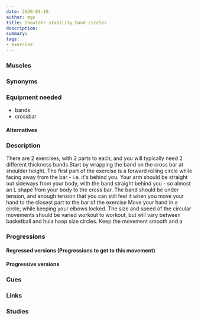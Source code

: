 ```yaml
---
date: 2020-01-18
author: mgs
title: Shoulder stability band circles
description: 
summary: 
tags: 
- exercise
---
```

### Muscles
### Synonyms
### Equipment needed
- bands
- crossbar
#### Alternatives
### Description
There are 2 exercises, with 2 parts to each, and you will typically need 2 different thickness bands
Start by wrapping the band on the cross bar at shoulder height.
The first part of the exercise is a forward rolling circle while facing away from the bar - i.e. it's behind you. Your arm should be straight out sideways from your body, with the band straight behind you - so almost an L shape from your body to the cross bar. The band should be under tension, and enough tension that you can still feel it when you move your hand to the closest part to the bar of the exercise
Move your hand in a circle, while keeping your elbows locked. The size and speed of the circular movements should be varied workout to workout, but will vary between basketball and hula hoop size circles. Keep the movement smooth and a 
### Progressions
#### Regressed versions (Progressions to get to this movement)
#### Progressive versions
### Cues
### Links
### Studies
<!--stackedit_data:
eyJoaXN0b3J5IjpbMTQ0MzAzMzE4MV19
-->